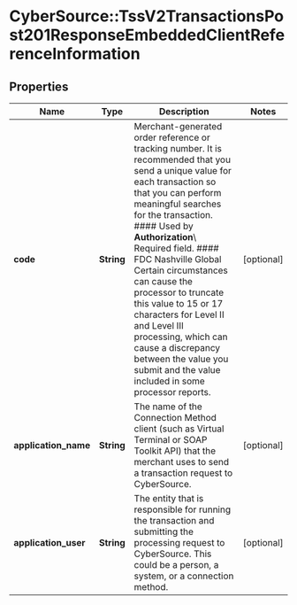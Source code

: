 # CyberSource::TssV2TransactionsPost201ResponseEmbeddedClientReferenceInformation

## Properties
Name | Type | Description | Notes
------------ | ------------- | ------------- | -------------
**code** | **String** | Merchant-generated order reference or tracking number. It is recommended that you send a unique value for each transaction so that you can perform meaningful searches for the transaction.  #### Used by **Authorization**\\ Required field.  #### FDC Nashville Global Certain circumstances can cause the processor to truncate this value to 15 or 17 characters for Level II and Level III processing, which can cause a discrepancy between the value you submit and the value included in some processor reports.  | [optional] 
**application_name** | **String** | The name of the Connection Method client (such as Virtual Terminal or SOAP Toolkit API) that the merchant uses to send a transaction request to CyberSource.  | [optional] 
**application_user** | **String** | The entity that is responsible for running the transaction and submitting the processing request to CyberSource. This could be a person, a system, or a connection method.  | [optional] 



